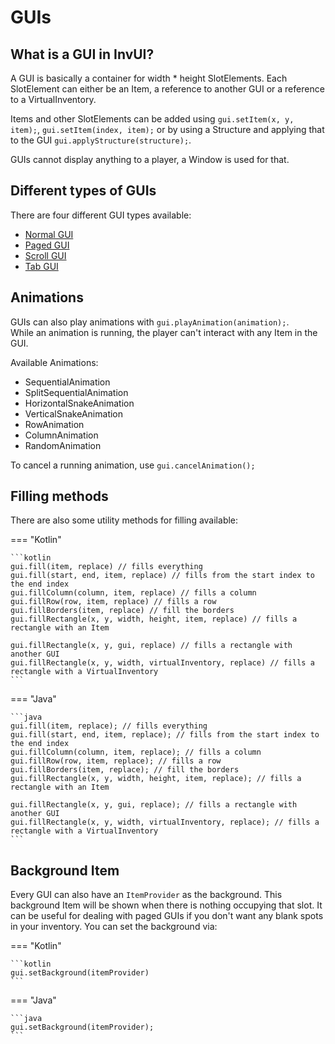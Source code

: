# GUIs

## What is a GUI in InvUI?

A GUI is basically a container for width * height SlotElements.
Each SlotElement can either be an Item, a reference to another GUI or a reference to a VirtualInventory.

Items and other SlotElements can be added using `gui.setItem(x, y, item);`, `gui.setItem(index, item);` or by using a Structure and applying that to the GUI `gui.applyStructure(structure);`.

GUIs cannot display anything to a player, a Window is used for that.

## Different types of GUIs

There are four different GUI types available:

* [Normal GUI](normal.md)
* [Paged GUI](paged.md)
* [Scroll GUI](scroll.md)
* [Tab GUI](tab.md)

## Animations

GUIs can also play animations with `gui.playAnimation(animation);`.  
While an animation is running, the player can't interact with any Item in the GUI.


Available Animations:

* SequentialAnimation
* SplitSequentialAnimation
* HorizontalSnakeAnimation
* VerticalSnakeAnimation
* RowAnimation
* ColumnAnimation
* RandomAnimation

To cancel a running animation, use `gui.cancelAnimation();`

## Filling methods

There are also some utility methods for filling available:

=== "Kotlin"

    ```kotlin
    gui.fill(item, replace) // fills everything
    gui.fill(start, end, item, replace) // fills from the start index to the end index
    gui.fillColumn(column, item, replace) // fills a column
    gui.fillRow(row, item, replace) // fills a row
    gui.fillBorders(item, replace) // fill the borders
    gui.fillRectangle(x, y, width, height, item, replace) // fills a rectangle with an Item

    gui.fillRectangle(x, y, gui, replace) // fills a rectangle with another GUI
    gui.fillRectangle(x, y, width, virtualInventory, replace) // fills a rectangle with a VirtualInventory
    ```

=== "Java"

    ```java
    gui.fill(item, replace); // fills everything
    gui.fill(start, end, item, replace); // fills from the start index to the end index
    gui.fillColumn(column, item, replace); // fills a column
    gui.fillRow(row, item, replace); // fills a row
    gui.fillBorders(item, replace); // fill the borders
    gui.fillRectangle(x, y, width, height, item, replace); // fills a rectangle with an Item

    gui.fillRectangle(x, y, gui, replace); // fills a rectangle with another GUI
    gui.fillRectangle(x, y, width, virtualInventory, replace); // fills a rectangle with a VirtualInventory
    ```

## Background Item

Every GUI can also have an ``ItemProvider`` as the background. This background Item will be shown when there is nothing occupying that slot. It can be useful for dealing with paged GUIs if you don't want any blank spots in your inventory.
You can set the background via:

=== "Kotlin"

    ```kotlin
    gui.setBackground(itemProvider)
    ```

=== "Java"

    ```java
    gui.setBackground(itemProvider);
    ```